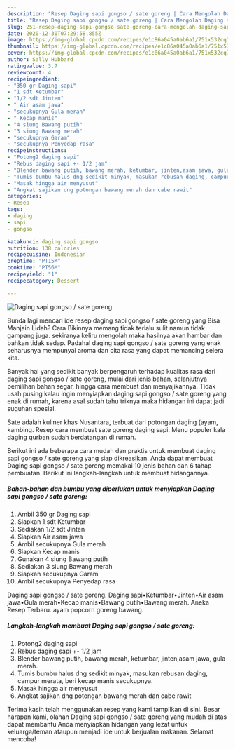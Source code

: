 ```yaml
---
description: "Resep Daging sapi gongso / sate goreng | Cara Mengolah Daging sapi gongso / sate goreng Yang Enak Dan Lezat"
title: "Resep Daging sapi gongso / sate goreng | Cara Mengolah Daging sapi gongso / sate goreng Yang Enak Dan Lezat"
slug: 251-resep-daging-sapi-gongso-sate-goreng-cara-mengolah-daging-sapi-gongso-sate-goreng-yang-enak-dan-lezat
date: 2020-12-30T07:29:58.855Z
image: https://img-global.cpcdn.com/recipes/e1c86a045a0ab6a1/751x532cq70/daging-sapi-gongso-sate-goreng-foto-resep-utama.jpg
thumbnail: https://img-global.cpcdn.com/recipes/e1c86a045a0ab6a1/751x532cq70/daging-sapi-gongso-sate-goreng-foto-resep-utama.jpg
cover: https://img-global.cpcdn.com/recipes/e1c86a045a0ab6a1/751x532cq70/daging-sapi-gongso-sate-goreng-foto-resep-utama.jpg
author: Sally Hubbard
ratingvalue: 3.7
reviewcount: 4
recipeingredient:
- "350 gr Daging sapi"
- "1 sdt Ketumbar"
- "1/2 sdt Jinten"
- " Air asam jawa"
- "secukupnya Gula merah"
- " Kecap manis"
- "4 siung Bawang putih"
- "3 siung Bawang merah"
- "secukupnya Garam"
- "secukupnya Penyedap rasa"
recipeinstructions:
- "Potong2 daging sapi"
- "Rebus daging sapi +- 1/2 jam"
- "Blender bawang putih, bawang merah, ketumbar, jinten,asam jawa, gula merah."
- "Tumis bumbu halus dng sedikit minyak, masukan rebusan daging, campur merata, beri kecap manis secukupnya."
- "Masak hingga air menyusut"
- "Angkat sajikan dng potongan bawang merah dan cabe rawit"
categories:
- Resep
tags:
- daging
- sapi
- gongso

katakunci: daging sapi gongso 
nutrition: 138 calories
recipecuisine: Indonesian
preptime: "PT15M"
cooktime: "PT56M"
recipeyield: "1"
recipecategory: Dessert

---
```



![Daging sapi gongso / sate goreng](https://img-global.cpcdn.com/recipes/e1c86a045a0ab6a1/751x532cq70/daging-sapi-gongso-sate-goreng-foto-resep-utama.jpg)

Bunda lagi mencari ide resep daging sapi gongso / sate goreng yang Bisa Manjain Lidah? Cara Bikinnya memang tidak terlalu sulit namun tidak gampang juga. sekiranya keliru mengolah maka hasilnya akan hambar dan bahkan tidak sedap. Padahal daging sapi gongso / sate goreng yang enak seharusnya mempunyai aroma dan cita rasa yang dapat memancing selera kita.

Banyak hal yang sedikit banyak berpengaruh terhadap kualitas rasa dari daging sapi gongso / sate goreng, mulai dari jenis bahan, selanjutnya pemilihan bahan segar, hingga cara membuat dan menyajikannya. Tidak usah pusing kalau ingin menyiapkan daging sapi gongso / sate goreng yang enak di rumah, karena asal sudah tahu triknya maka hidangan ini dapat jadi suguhan spesial.

Sate adalah kuliner khas Nusantara, terbuat dari potongan daging (ayam, kambing. Resep cara membuat sate goreng daging sapi. Menu populer kala daging qurban sudah berdatangan di rumah.


Berikut ini ada beberapa cara mudah dan praktis untuk membuat daging sapi gongso / sate goreng yang siap dikreasikan. Anda dapat membuat Daging sapi gongso / sate goreng memakai 10 jenis bahan dan 6 tahap pembuatan. Berikut ini langkah-langkah untuk membuat hidangannya.

<!--inarticleads1-->

##### Bahan-bahan dan bumbu yang diperlukan untuk menyiapkan Daging sapi gongso / sate goreng:

1. Ambil 350 gr Daging sapi
1. Siapkan 1 sdt Ketumbar
1. Sediakan 1/2 sdt Jinten
1. Siapkan  Air asam jawa
1. Ambil secukupnya Gula merah
1. Siapkan  Kecap manis
1. Gunakan 4 siung Bawang putih
1. Sediakan 3 siung Bawang merah
1. Siapkan secukupnya Garam
1. Ambil secukupnya Penyedap rasa


Daging sapi gongso / sate goreng. Daging sapi•Ketumbar•Jinten•Air asam jawa•Gula merah•Kecap manis•Bawang putih•Bawang merah. Aneka Resep Terbaru. ayam popcorn goreng bawang. 

<!--inarticleads2-->

##### Langkah-langkah membuat Daging sapi gongso / sate goreng:

1. Potong2 daging sapi
1. Rebus daging sapi +- 1/2 jam
1. Blender bawang putih, bawang merah, ketumbar, jinten,asam jawa, gula merah.
1. Tumis bumbu halus dng sedikit minyak, masukan rebusan daging, campur merata, beri kecap manis secukupnya.
1. Masak hingga air menyusut
1. Angkat sajikan dng potongan bawang merah dan cabe rawit




Terima kasih telah menggunakan resep yang kami tampilkan di sini. Besar harapan kami, olahan Daging sapi gongso / sate goreng yang mudah di atas dapat membantu Anda menyiapkan hidangan yang lezat untuk keluarga/teman ataupun menjadi ide untuk berjualan makanan. Selamat mencoba!
